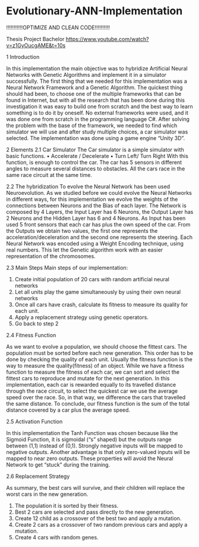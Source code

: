 # Evolutionary-ANN-Implementation
!!!!!!!!!!!OPTIMIZE AND CLEAN CODE!!!!!!!!!!

Thesis Project Bachelor
https://www.youtube.com/watch?v=z1GyOucgAME&t=10s

1 Introduction

In this implementation the main objective was to hybridize Artificial Neural Networks with Genetic Algorithms and implement it in a simulator successfully. 
The first thing that we needed for this implementation was a Neural Network Framework and a Genetic Algorithm. The quickest thing should had been, to choose one of the multiple frameworks that can be found in Internet, but with all the research that has been done during this investigation it was easy to build one from scratch and the best way to learn something is to do it by oneself. 
No external frameworks were used, and it was done one from scratch in the programming language C#. 
After solving the problem with the base of the framework, we needed to find which simulator we will use and after study multiple choices, a car simulator was selected. 
The implementation was done using a game engine “Unity 3D”. 

 
2 Elements 
2.1 Car Simulator The Car simulator is a simple simulator with basic functions. 
• Accelerate / Decelerate • Turn Left/ Turn Right 
With this function, is enough to control the car. The car has 5 sensors in different angles to measure several distances to obstacles. 
All the cars race in the same race circuit at the same time. 

 
2.2 The hybridization 
To evolve the Neural Network has been used Neuroevolution. As we studied before we could evolve the Neural Networks in different ways, for this implementation we evolve the weights of the connections between Neurons and the Bias of each layer. 
The Network is composed by 4 Layers, the Input Layer has 6 Neurons, the Output Layer has 2 Neurons and the Hidden Layer has 6 and 4 Neurons. 
As Input has been used 5 front sensors that each car has plus the own speed of the car. From the Outputs we obtain two values, the first one represents the acceleration/deceleration and the second one represents the steering. 
Each Neural Network was encoded using a Weight Encoding technique, using real numbers. This let the Genetic algorithm work with an easier representation of the chromosomes. 

 
2.3 Main Steps Main steps of our implementation: 
1. Create initial population of 20 cars with random artificial neural networks 
2. Let all units play the game simultaneously by using their own neural networks 
3. Once all cars have crash, calculate its fitness to measure its quality for each unit. 
4. Apply a replacement strategy using genetic operators.
5. Go back to step 2 
 
 
2.4 Fitness Function

As we want to evolve a population, we should choose the fittest cars. The population must be sorted before each new generation. This order has to be done by checking the quality of each unit. 
Usually the fitness function is the way to measure the quality(fitness) of an object. While we have a fitness function to measure the fitness of each car, we can sort and select the fittest cars to reproduce and mutate for the next generation. 
In this implementation, each car is rewarded equally to its travelled distance through the race circuit, to select the quickest car we use the average speed over the race. So, in that way, we difference the cars that travelled the same distance. 
To conclude, our fitness function is the sum of the total distance covered by a car plus the average speed. 
 
 
2.5 Activation Function 

In this implementation the Tanh Function was chosen because like the Sigmoid Function, it is sigmoidal (“s” shaped) but the outputs range between (1,1) instead of (0,1). Strongly negative inputs will be mapped to negative outputs. Another advantage is that only zero-valued inputs will be mapped to near zero outputs. These properties will avoid the Neural Network to get “stuck” during the training. 
 
 
2.6 Replacement Strategy

As summary, the best cars will survive, and their children will replace the worst cars in the new generation. 
1. The population it is sorted by their fitness. 
2. Best 2 cars are selected and pass directly to the new generation. 
3. Create 12 child as a crossover of the best two and apply a mutation. 
4. Create 2 cars as a crossover of two random previous cars and apply a mutation. 
5. Create 4 cars with random genes.

